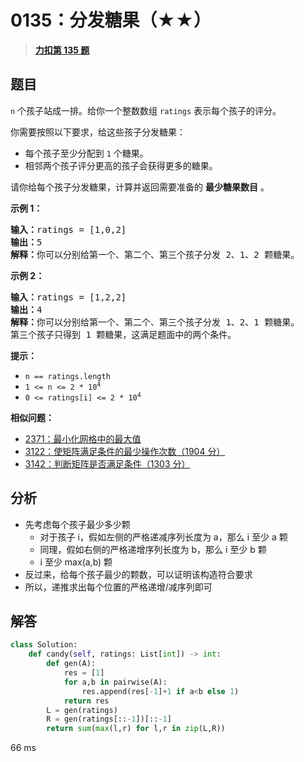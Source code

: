 # 0135：分发糖果（★★）


> <u>**[力扣第 135 题](https://leetcode.cn/problems/candy/)**</u>

## 题目

<p><code>n</code> 个孩子站成一排。给你一个整数数组 <code>ratings</code> 表示每个孩子的评分。</p>

<p>你需要按照以下要求，给这些孩子分发糖果：</p>

<ul>
<li>每个孩子至少分配到 <code>1</code> 个糖果。</li>
<li>相邻两个孩子评分更高的孩子会获得更多的糖果。</li>
</ul>

<p>请你给每个孩子分发糖果，计算并返回需要准备的 <strong>最少糖果数目</strong> 。</p>



<p><strong>示例 1：</strong></p>

<pre>
<strong>输入：</strong>ratings = [1,0,2]
<strong>输出：</strong>5
<strong>解释：</strong>你可以分别给第一个、第二个、第三个孩子分发 2、1、2 颗糖果。
</pre>

<p><strong>示例 2：</strong></p>

<pre>
<strong>输入：</strong>ratings = [1,2,2]
<strong>输出：</strong>4
<strong>解释：</strong>你可以分别给第一个、第二个、第三个孩子分发 1、2、1 颗糖果。
第三个孩子只得到 1 颗糖果，这满足题面中的两个条件。</pre>



<p><strong>提示：</strong></p>

<ul>
<li><code>n == ratings.length</code></li>
<li><code>1 &lt;= n &lt;= 2 * 10<sup>4</sup></code></li>
<li><code>0 &lt;= ratings[i] &lt;= 2 * 10<sup>4</sup></code></li>
</ul>


**相似问题：**
- [2371：最小化网格中的最大值](/leetcode/2371)
- [3122：使矩阵满足条件的最少操作次数（1904 分）](/leetcode/3122)
- [3142：判断矩阵是否满足条件（1303 分）](/leetcode/3142)


## 分析

- 先考虑每个孩子最少多少颗
	- 对于孩子 i，假如左侧的严格递减序列长度为 a，那么 i 至少 a 颗
	- 同理，假如右侧的严格递增序列长度为 b，那么 i 至少 b 颗
	- i 至少 max(a,b) 颗
- 反过来，给每个孩子最少的颗数，可以证明该构造符合要求
- 所以，递推求出每个位置的严格递增/减序列即可

## 解答

```python
class Solution:
    def candy(self, ratings: List[int]) -> int:
        def gen(A):
            res = [1]
            for a,b in pairwise(A):
                res.append(res[-1]+1 if a<b else 1)
            return res
        L = gen(ratings)
        R = gen(ratings[::-1])[::-1]
        return sum(max(l,r) for l,r in zip(L,R))
```
66 ms

